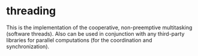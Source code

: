 # threading
This is the implementation of the cooperative, non-preemptive multitasking (software threads). Also can be used in conjunction with any third-party libraries for parallel computations (for the coordination and synchronization).
